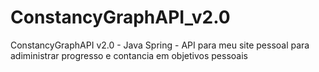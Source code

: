 # ConstancyGraphAPI_v2.0
ConstancyGraphAPI v2.0 - Java Spring - API para meu site pessoal para adiministrar progresso e contancia em objetivos pessoais
